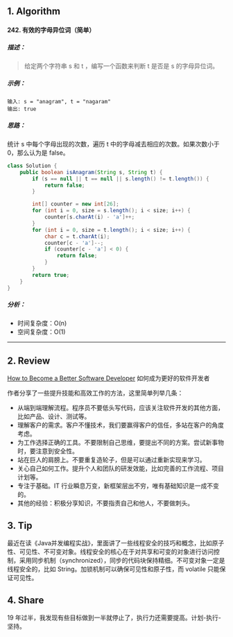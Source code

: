 ## 1. Algorithm

#### 242. 有效的字母异位词（简单）

##### 描述：

> 给定两个字符串 s 和 t ，编写一个函数来判断 t 是否是 s 的字母异位词。

##### 示例：

```
输入: s = "anagram", t = "nagaram"
输出: true
```

##### 思路：

统计 s 中每个字母出现的次数，遍历 t 中的字母减去相应的次数。如果次数小于 0，那么认为是 false。

```java
class Solution {
    public boolean isAnagram(String s, String t) {
        if (s == null || t == null || s.length() != t.length()) {
            return false;
        }

        int[] counter = new int[26];
        for (int i = 0, size = s.length(); i < size; i++) {
            counter[s.charAt(i) - 'a']++;
        }
        for (int i = 0, size = t.length(); i < size; i++) {
            char c = t.charAt(i);
            counter[c - 'a']--;
            if (counter[c - 'a'] < 0) {
                return false;
            }
        }
        return true;
    }
}
```

##### 分析：

- 时间复杂度：O(n)
- 空间复杂度：O(1)

-----

## 2. Review

[How to Become a Better Software Developer](https://medium.com/devtrailsio/how-to-become-a-better-software-developer-dd16072c974e) 如何成为更好的软件开发者

作者分享了一些提升技能和高效工作的方法，这里简单列举几条：

- 从端到端理解流程。程序员不要低头写代码，应该关注软件开发的其他方面，比如产品、设计、测试等。
- 理解客户的需求。客户不懂技术，我们要赢得客户的信任，多站在客户的角度考虑。
- 为工作选择正确的工具。不要限制自己思维，要提出不同的方案。尝试新事物时，要注意到安全性。
- 站在巨人的肩膀上。不要重复造轮子，但是可以通过重新实现来学习。
- 关心自己如何工作。提升个人和团队的研发效能，比如完善的工作流程、项目计划等。
- 专注于基础。IT 行业瞬息万变，新框架层出不穷，唯有基础知识是一成不变的。
- 其他的经验：积极分享知识，不要指责自己和他人，不要做刺头。

## 3. Tip

最近在读《Java并发编程实战》，里面讲了一些线程安全的技巧和概念，比如原子性、可见性、不可变对象。线程安全的核心在于对共享和可变的对象进行访问控制，采用同步机制（synchronized），同步的代码块保持精细。不可变对象一定是线程安全的，比如 String。加锁机制可以确保可见性和原子性，而 volatile 只能保证可见性。

## 4. Share

19 年过半，我发现有些目标做到一半就停止了，执行力还需要提高。计划-执行-坚持。